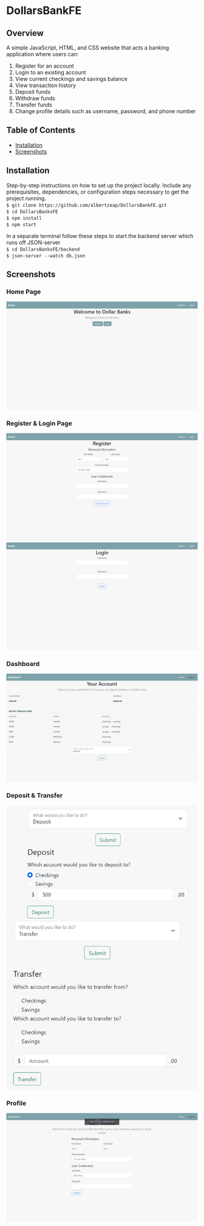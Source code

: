 # DollarsBankFE

## Overview

A simple JavaScript, HTML, and CSS website that acts a banking application where users can:
1. Register for an account
2. Login to an existing account
3. View current checkings and savings balance
4. View transaction history
5. Deposit funds
6. Withdraw funds
7. Transfer funds
8. Change profile details such as username, password, and phone number

## Table of Contents

- [Installation](#installation)
- [Screenshots](#screenshots)

## Installation

Step-by-step instructions on how to set up the project locally. Include any prerequisites, dependencies, or configuration steps necessary to get the project running.  
`$ git clone https://github.com/albertzeap/DollarsBankFE.git`   
`$ cd DollarsBanksFE`  
`$ npm install`  
`$ npm start`  

In a separate terminal follow these steps to start the backend server which runs off JSON-server  
`$ cd DollarsBanksFE/backend`  
`$ json-server --watch db.json`

## Screenshots

### Home Page
![Home Page](dollarBanksScreenshots/Homepage.png)

### Register & Login Page
![Register Page](dollarBanksScreenshots/Register.png)
![Login Page](dollarBanksScreenshots/Login.png)

### Dashboard
![Dashboard](dollarBanksScreenshots/Dashboard.png)

### Deposit & Transfer
![Deposit Page](dollarBanksScreenshots/Deposit.png)
![Transfer Page](dollarBanksScreenshots/Transfer.png)

### Profile
![Profile](dollarBanksScreenshots/Profile.png)

